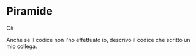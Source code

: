 # Piramide
C#

Anche se il codice non l'ho effettuato io, descrivo il codice che scritto un mio collega.
